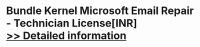 # Bundle Kernel Microsoft Email Repair - Technician License[INR]<br />[>> Detailed information](https://secure.element5.com/esales/product.html?productid=300384851&affiliateid=200057808)